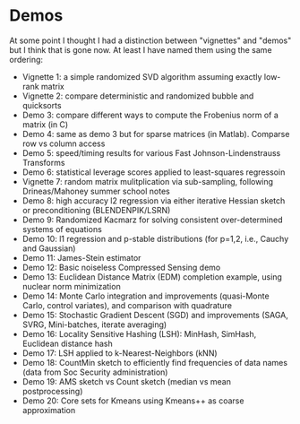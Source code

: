 # Demos

At some point I thought I had a distinction between "vignettes" and "demos" but I think that is gone now. At least I have named them using the same ordering:

- Vignette 1: a simple randomized SVD algorithm assuming exactly low-rank matrix
- Vignette 2: compare deterministic and randomized bubble and quicksorts
- Demo 3: compare different ways to compute the Frobenius norm of a matrix (in C)
- Demo 4: same as demo 3 but for sparse matrices (in Matlab). Comparse row vs column access
- Demo 5: speed/timing results for various Fast Johnson-Lindenstrauss Transforms
- Demo 6: statistical leverage scores applied to least-squares regressoin
- Vignette 7: random matrix mulitplication via sub-sampling, following Drineas/Mahoney summer school notes
- Demo 8: high accuracy l2 regression via either iterative Hessian sketch or preconditioning (BLENDENPIK/LSRN)
- Demo 9: Randomized Kacmarz for solving consistent over-determined systems of equations
- Demo 10: l1 regression and p-stable distributions (for p=1,2, i.e., Cauchy and Gaussian)
- Demo 11: James-Stein estimator
- Demo 12: Basic noiseless Compressed Sensing demo
- Demo 13: Euclidean Distance Matrix (EDM) completion example, using nuclear norm minimization
- Demo 14: Monte Carlo integration and improvements (quasi-Monte Carlo, control variates), and comparison with quadrature
- Demo 15: Stochastic Gradient Descent (SGD) and improvements (SAGA, SVRG, Mini-batches, iterate averaging)
- Demo 16: Locality Sensitive Hashing (LSH): MinHash, SimHash, Euclidean distance hash
- Demo 17: LSH applied to k-Nearest-Neighbors (kNN)
- Demo 18: CountMin sketch to efficiently find frequencies of data names (data from Soc Security administration)
- Demo 19: AMS sketch vs Count sketch (median vs mean postprocessing)
- Demo 20: Core sets for Kmeans using Kmeans++ as coarse approximation
